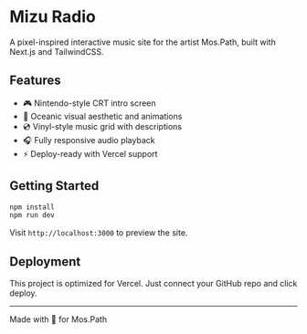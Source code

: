 # Mizu Radio

A pixel-inspired interactive music site for the artist Mos.Path, built with Next.js and TailwindCSS.

## Features

- 🎮 Nintendo-style CRT intro screen
- 🌊 Oceanic visual aesthetic and animations
- 💿 Vinyl-style music grid with descriptions
- 🎧 Fully responsive audio playback
- ⚡ Deploy-ready with Vercel support

## Getting Started

```bash
npm install
npm run dev
```

Visit `http://localhost:3000` to preview the site.

## Deployment

This project is optimized for Vercel. Just connect your GitHub repo and click deploy.

---
Made with 💙 for Mos.Path

